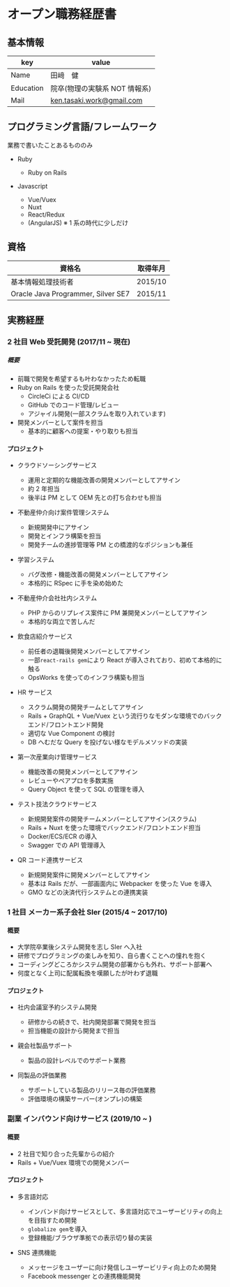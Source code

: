 # オープン職務経歴書

## 基本情報

| key       | value                         |
| --------- | ----------------------------- |
| Name      | 田﨑　健                      |
| Education | 院卒(物理の実験系 NOT 情報系) |
| Mail      | ken.tasaki.work@gmail.com     |

## プログラミング言語/フレームワーク

業務で書いたことあるもののみ

- Ruby

  - Ruby on Rails

- Javascript
  - Vue/Vuex
  - Nuxt
  - React/Redux
  - (AngularJS) ※ 1 系の時代に少しだけ

## 資格

| 資格名                             | 取得年月 |
| ---------------------------------- | -------- |
| 基本情報処理技術者                 | 2015/10  |
| Oracle Java Programmer, Silver SE7 | 2015/11  |

## 実務経歴

### 2 社目 Web 受託開発 (2017/11 ~ 現在)

##### 概要

- 前職で開発を希望するも叶わなかったため転職
- Ruby on Rails を使った受託開発会社
  - CircleCi による CI/CD
  - GitHub でのコード管理/レビュー
  - アジャイル開発(一部スクラムを取り入れています)
- 開発メンバーとして案件を担当
  - 基本的に顧客への提案・やり取りも担当

#### プロジェクト

- クラウドソーシングサービス

  - 運用と定期的な機能改善の開発メンバーとしてアサイン
  - 約 2 年担当
  - 後半は PM として OEM 先との打ち合わせも担当

- 不動産仲介向け案件管理システム

  - 新規開発中にアサイン
  - 開発とインフラ構築を担当
  - 開発チームの進捗管理等 PM との橋渡的なポジションも兼任

- 学習システム

  - バグ改修・機能改善の開発メンバーとしてアサイン
  - 本格的に RSpec に手を染め始めた

- 不動産仲介会社社内システム

  - PHP からのリプレイス案件に PM 兼開発メンバーとしてアサイン
  - 本格的な両立で苦しんだ

- 飲食店紹介サービス

  - 前任者の退職後開発メンバーとしてアサイン
  - 一部`react-rails gem`により React が導入されており、初めて本格的に触る
  - OpsWorks を使ってのインフラ構築も担当

- HR サービス

  - スクラム開発の開発チームとしてアサイン
  - Rails + GraphQL + Vue/Vuex という流行りなモダンな環境でのバックエンド/フロントエンド開発
  - 適切な Vue Component の検討
  - DB へむだな Query を投げない様なモデルメソッドの実装

- 第一次産業向け管理サービス

  - 機能改善の開発メンバーとしてアサイン
  - レビューやペアプロを多数実施
  - Query Object を使って SQL の管理を導入

- テスト技法クラウドサービス

  - 新規開発案件の開発チームメンバーとしてアサイン(スクラム)
  - Rails + Nuxt を使った環境でバックエンド/フロントエンド担当
  - Docker/ECS/ECR の導入
  - Swagger での API 管理導入

- QR コード連携サービス
  - 新規開発案件に開発メンバーとしてアサイン
  - 基本は Rails だが、一部画面内に Webpacker を使った Vue を導入
  - GMO などの決済代行システムとの連携実装

### 1 社目 メーカー系子会社 SIer (2015/4 ~ 2017/10)

#### 概要

- 大学院卒業後システム開発を志し SIer へ入社
- 研修でプログラミングの楽しみを知り、自ら書くことへの憧れを抱く
- コーディングどころかシステム開発の部署からも外れ、サポート部署へ
- 何度となく上司に配属転換を嘆願したが叶わず退職

#### プロジェクト

- 社内会議室予約システム開発

  - 研修からの続きで、社内開発部署で開発を担当
  - 担当機能の設計から開発まで担当

- 親会社製品サポート

  - 製品の設計レベルでのサポート業務

- 同製品の評価業務
  - サポートしている製品のリリース毎の評価業務
  - 評価環境の構築サーバー(オンプレ)の構築

### 副業 インバウンド向けサービス (2019/10 ~ )

#### 概要

- 2 社目で知り合った先輩からの紹介
- Rails + Vue/Vuex 環境での開発メンバー

#### プロジェクト

- 多言語対応

  - インバンド向けサービスとして、多言語対応でユーザービリティの向上を目指すため開発
  - `globalize gem`を導入
  - 登録機能/ブラウザ準拠での表示切り替の実装

- SNS 連携機能
  - メッセージをユーザーに向け発信しユーザービリティ向上のため開発
  - Facebook messenger との連携機能開発
